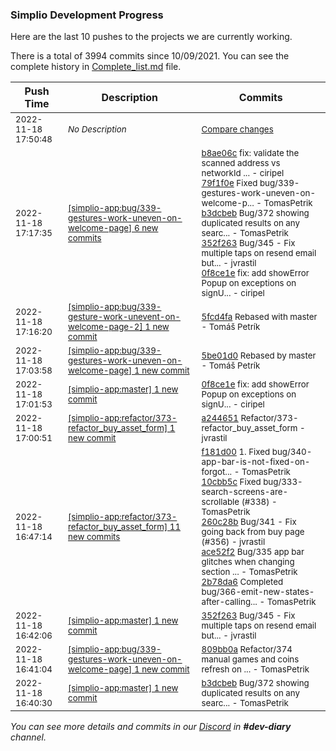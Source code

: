 
### Simplio Development Progress

Here are the last 10 pushes to the projects we are currently working.

There is a total of 3994 commits since 10/09/2021. You can see the complete history in
 [Complete_list.md](Complete_list.md) file.

| Push Time | Description | Commits |
| --- | --- | --- |
| <sub>2022-11-18 17:50:48</sub> | <sub>_No Description_</sub> | <sub>[Compare changes](https://github.com/SimplioOfficial/simplio-app/compare/a24465119551...9ed4e4764f01)</sub> |
| <sub>2022-11-18 17:17:35</sub> | <sub>[[simplio-app:bug/339\-gestures\-work\-uneven\-on\-welcome\-page] 6 new commits](https://github.com/SimplioOfficial/simplio-app/compare/5be01d04bfa4...1e43c61d7e61)</sub> | <sub>[b8ae06c](https://github.com/SimplioOfficial/simplio-app/commit/b8ae06cba3633280e826002ae78d3eb08fad75c0) fix: validate the scanned address vs networkId ... - ciripel<br>[79f1f0e](https://github.com/SimplioOfficial/simplio-app/commit/79f1f0ecbe01e76631b2e5325db62a6cacb026cf) Fixed bug/339-gestures-work-uneven-on-welcome-p... - TomasPetrik<br>[b3dcbeb](https://github.com/SimplioOfficial/simplio-app/commit/b3dcbeb654c55f137d48440679d4c18791b5db42) Bug/372 showing duplicated results on any searc... - TomasPetrik<br>[352f263](https://github.com/SimplioOfficial/simplio-app/commit/352f263325fa3c220ddae114e80f8d2cd96e80fe) Bug/345 - Fix multiple taps on resend email but... - jvrastil<br>[0f8ce1e](https://github.com/SimplioOfficial/simplio-app/commit/0f8ce1e4580762c1943249312e2718c46539e805) fix: add showError Popup on exceptions on signU... - ciripel</sub> |
| <sub>2022-11-18 17:16:20</sub> | <sub>[[simplio-app:bug/339\-gesture\-work\-unevent\-on\-welcome\-page\-2] 1 new commit](https://github.com/SimplioOfficial/simplio-app/commit/5fcd4fafbf4238ddec3aa406f6f7e1cd80d1ba9a)</sub> | <sub>[5fcd4fa](https://github.com/SimplioOfficial/simplio-app/commit/5fcd4fafbf4238ddec3aa406f6f7e1cd80d1ba9a) Rebased with master - Tomáš Petrík</sub> |
| <sub>2022-11-18 17:03:58</sub> | <sub>[[simplio-app:bug/339\-gestures\-work\-uneven\-on\-welcome\-page] 1 new commit](https://github.com/SimplioOfficial/simplio-app/commit/5be01d04bfa4c4957badc07a9a921f2fb24819a8)</sub> | <sub>[5be01d0](https://github.com/SimplioOfficial/simplio-app/commit/5be01d04bfa4c4957badc07a9a921f2fb24819a8) Rebased by master - Tomáš Petrík</sub> |
| <sub>2022-11-18 17:01:53</sub> | <sub>[[simplio-app:master] 1 new commit](https://github.com/SimplioOfficial/simplio-app/commit/0f8ce1e4580762c1943249312e2718c46539e805)</sub> | <sub>[0f8ce1e](https://github.com/SimplioOfficial/simplio-app/commit/0f8ce1e4580762c1943249312e2718c46539e805) fix: add showError Popup on exceptions on signU... - ciripel</sub> |
| <sub>2022-11-18 17:00:51</sub> | <sub>[[simplio-app:refactor/373\-refactor\_buy\_asset\_form] 1 new commit](https://github.com/SimplioOfficial/simplio-app/commit/a2446511955182ac41f8c1d6035aed8d7507ee33)</sub> | <sub>[a244651](https://github.com/SimplioOfficial/simplio-app/commit/a2446511955182ac41f8c1d6035aed8d7507ee33) Refactor/373-refactor_buy_asset_form - jvrastil</sub> |
| <sub>2022-11-18 16:47:14</sub> | <sub>[[simplio-app:refactor/373\-refactor\_buy\_asset\_form] 11 new commits](https://github.com/SimplioOfficial/simplio-app/compare/f181d00218a8^...0d48edab9c68)</sub> | <sub>[f181d00](https://github.com/SimplioOfficial/simplio-app/commit/f181d00218a8cf34a90fb0d802c423890bcac525) 1. Fixed bug/340-app-bar-is-not-fixed-on-forgot... - TomasPetrik<br>[10cbb5c](https://github.com/SimplioOfficial/simplio-app/commit/10cbb5c5423294b835283626618d74736b1c027d) Fixed bug/333-search-screens-are-scrollable (#338) - TomasPetrik<br>[260c28b](https://github.com/SimplioOfficial/simplio-app/commit/260c28b8a767e8e40000fb658cf1a5b130069fe5) Bug/341 - Fix going back from buy page (#356) - jvrastil<br>[ace52f2](https://github.com/SimplioOfficial/simplio-app/commit/ace52f28183006e9196b814622e3a492d54e6573) Bug/335 app bar glitches when changing section ... - TomasPetrik<br>[2b78da6](https://github.com/SimplioOfficial/simplio-app/commit/2b78da66db212cfd685059dcf092b2484d3d56a9) Completed bug/366-emit-new-states-after-calling... - TomasPetrik</sub> |
| <sub>2022-11-18 16:42:06</sub> | <sub>[[simplio-app:master] 1 new commit](https://github.com/SimplioOfficial/simplio-app/commit/352f263325fa3c220ddae114e80f8d2cd96e80fe)</sub> | <sub>[352f263](https://github.com/SimplioOfficial/simplio-app/commit/352f263325fa3c220ddae114e80f8d2cd96e80fe) Bug/345 - Fix multiple taps on resend email but... - jvrastil</sub> |
| <sub>2022-11-18 16:41:04</sub> | <sub>[[simplio-app:bug/339\-gestures\-work\-uneven\-on\-welcome\-page] 1 new commit](https://github.com/SimplioOfficial/simplio-app/commit/809bb0ad87b2045f2b6a41b895310361a2db98d7)</sub> | <sub>[809bb0a](https://github.com/SimplioOfficial/simplio-app/commit/809bb0ad87b2045f2b6a41b895310361a2db98d7) Refactor/374 manual games and coins refresh on ... - TomasPetrik</sub> |
| <sub>2022-11-18 16:40:30</sub> | <sub>[[simplio-app:master] 1 new commit](https://github.com/SimplioOfficial/simplio-app/commit/b3dcbeb654c55f137d48440679d4c18791b5db42)</sub> | <sub>[b3dcbeb](https://github.com/SimplioOfficial/simplio-app/commit/b3dcbeb654c55f137d48440679d4c18791b5db42) Bug/372 showing duplicated results on any searc... - TomasPetrik</sub> |

_You can see more details and commits in our [Discord](https://discord.gg/aKhjuwZmdP) in **#dev-diary** channel._
